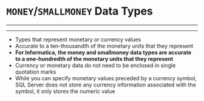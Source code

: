 # `MONEY`/`SMALLMONEY` Data Types

---
---

- Types that represent monetary or currency values
- Accurate to a ten-thousandth of the monetary units that they represent
- **For Informatica, the money and smallmoney data types are accurate to a one-hundredth of the monetary units that they represent**
- Currency or monetary data do not need to be enclosed in single quotation marks
- While you can specify monetary values preceded by a currency symbol, SQL Server does not store any currency information associated with the symbol, it only stores the numeric value
